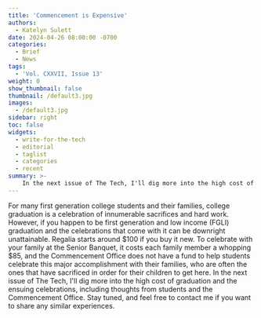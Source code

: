 ```yaml
---
title: 'Commencement is Expensive'
authors:
  - Katelyn Sulett
date: 2024-04-26 08:00:00 -0700
categories:
  - Brief
  - News
tags:
  - 'Vol. CXXVII, Issue 13'
weight: 0
show_thumbnail: false
thumbnail: /default3.jpg
images:
  - /default3.jpg
sidebar: right
toc: false
widgets:
  - write-for-the-tech
  - editorial
  - taglist
  - categories
  - recent
summary: >-
    In the next issue of The Tech, I'll dig more into the high cost of graduation and the ensuing celebrations, including thoughts from students and the Commencement Office.
---
```


For many first generation college students and their families, college graduation is a celebration of innumerable sacrifices and hard work. However, if you happen to be first generation and low income (FGLI) graduation and the celebrations that come with it can be downright unattainable. Regalia starts around $100 if you buy it new. To celebrate with your family at the Senior Banquet, it costs each family member a whopping $85, and the Commencement Office does not have a fund to help students celebrate this major accomplishment with their families, who are often the ones that have sacrificed in order for their children to get here. In the next issue of The Tech, I'll dig more into the high cost of graduation and the ensuing celebrations, including thoughts from students and the Commencement Office. Stay tuned, and feel free to contact me if you want to share any similar experiences.